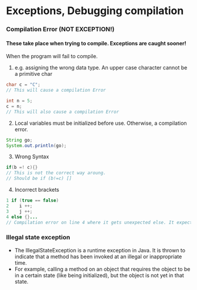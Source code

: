 # Exceptions, Debugging compilation

### Compilation Error (NOT EXCEPTION!)
#### These take place when trying to compile. Exceptions are caught sooner!
When the program will fail to compile.
1. e.g. assigning the wrong data type. An upper case character cannot be a primitive char
```java
char c = "C";
// This will cause a compilation Error

int n = 5;
c = n;
// This will also cause a compilation Error
```
2. Local variables must be initialized before use. Otherwise, a compilation error.
```java
String go;
System.out.println(go);
```

3. Wrong Syntax 
```java
if(b =! c){}
// This is not the correct way aroung. 
// Should be if (b!=c) []
```

4. Incorrect brackets 
```java
1 if (true == false)
2    i ++;
3    j ++;
4 else {}...
// Compilation error on line 4 where it gets unexpected else. It expected {} befor ethen.
```



### Illegal state exception
- The IllegalStateException is a runtime exception in Java. It is thrown to indicate that a method has been invoked at an illegal or inappropriate time.
- For example, calling a method on an object that requires the object to be in a certain state (like being initialized), but the object is not yet in that state.





